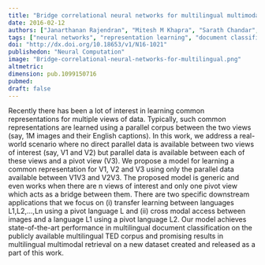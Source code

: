 ```yaml
---
title: "Bridge correlational neural networks for multilingual multimodal representation learning"
date: 2016-02-12
authors: ["Janarthanan Rajendran", "Mitesh M Khapra", "Sarath Chandar", "B Ravindran"]
tags: ["neural networks", "representation learning", "document classification"]
doi: "http://dx.doi.org/10.18653/v1/N16-1021"
publishedon: "Neural Computation"
image: "Bridge-correlational-neural-networks-for-multilingual.png"
altmetric: 
dimension: pub.1099150716
pubmed: 
draft: false
---
```

Recently there has been a lot of interest in learning common representations for multiple views of data. Typically, such common representations are learned using a parallel corpus between the two views (say, 1M images and their English captions). In this work, we address a real-world scenario where no direct parallel data is available between two views of interest (say, V1 and V2) but parallel data is available between each of these views and a pivot view (V3). We propose a model for learning a common representation for V1, V2 and V3 using only the parallel data available between V1V3 and V2V3. The proposed model is generic and even works when there are n views of interest and only one pivot view which acts as a bridge between them. There are two specific downstream applications that we focus on (i) transfer learning between languages L1,L2,...,Ln using a pivot language L and (ii) cross modal access between images and a language L1 using a pivot language L2. Our model achieves state-of-the-art performance in multilingual document classification on the publicly available multilingual TED corpus and promising results in multilingual multimodal retrieval on a new dataset created and released as a part of this work.